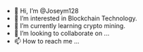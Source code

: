 - 👋 Hi, I’m @Joseym128
- 👀 I’m interested in Blockchain Technology.
- 🌱 I’m currently learning crypto mining.
- 💞️ I’m looking to collaborate on ...
- 📫 How to reach me ...

<!---
Joseym128/Joseym128 is a ✨ special ✨ repository because its `README.md` (this file) appears on your GitHub profile.
You can click the Preview link to take a look at your changes.
--->
